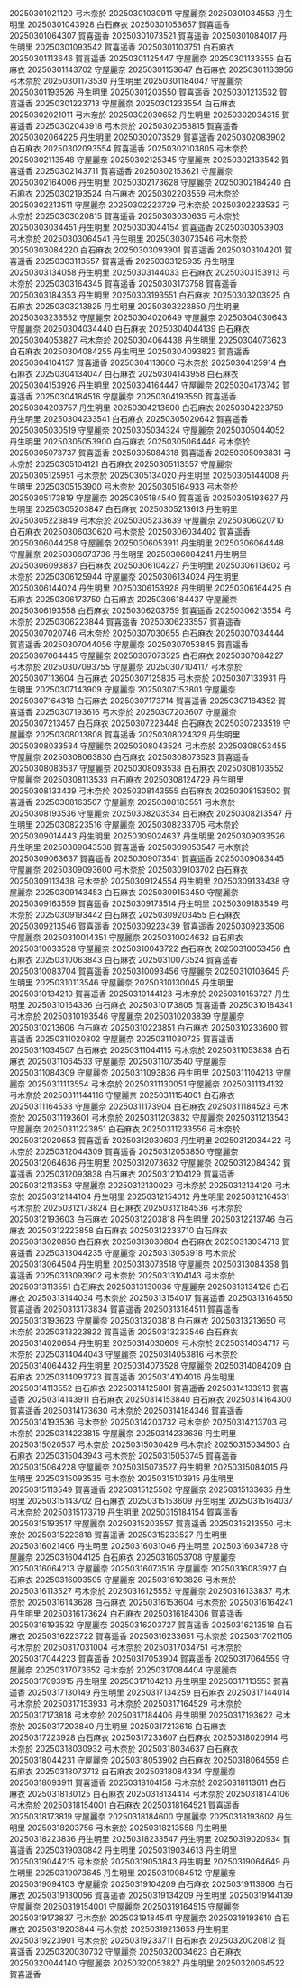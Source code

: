 20250301021120 弓木奈於
20250301030911 守屋麗奈
20250301034553 丹生明里
20250301043928 白石麻衣
20250301053657 賀喜遥香
20250301064307 賀喜遥香
20250301073521 賀喜遥香
20250301084017 丹生明里
20250301093542 賀喜遥香
20250301103751 白石麻衣
20250301113646 賀喜遥香
20250301125447 守屋麗奈
20250301133555 白石麻衣
20250301143702 守屋麗奈
20250301153647 白石麻衣
20250301163956 弓木奈於
20250301173530 丹生明里
20250301184047 守屋麗奈
20250301193526 丹生明里
20250301203550 賀喜遥香
20250301213532 賀喜遥香
20250301223713 守屋麗奈
20250301233554 白石麻衣
20250302021011 弓木奈於
20250302030652 丹生明里
20250302034315 賀喜遥香
20250302043918 弓木奈於
20250302053815 賀喜遥香
20250302064225 丹生明里
20250302073529 賀喜遥香
20250302083902 白石麻衣
20250302093554 賀喜遥香
20250302103805 弓木奈於
20250302113548 守屋麗奈
20250302125345 守屋麗奈
20250302133542 賀喜遥香
20250302143711 賀喜遥香
20250302153621 守屋麗奈
20250302164006 丹生明里
20250302173628 守屋麗奈
20250302184240 白石麻衣
20250302193524 白石麻衣
20250302203559 弓木奈於
20250302213511 守屋麗奈
20250302223729 弓木奈於
20250302233532 弓木奈於
20250303020815 賀喜遥香
20250303030635 弓木奈於
20250303034451 丹生明里
20250303044154 賀喜遥香
20250303053903 弓木奈於
20250303064541 丹生明里
20250303073546 弓木奈於
20250303084220 白石麻衣
20250303093901 賀喜遥香
20250303104201 賀喜遥香
20250303113557 賀喜遥香
20250303125935 丹生明里
20250303134058 丹生明里
20250303144033 白石麻衣
20250303153913 弓木奈於
20250303164345 賀喜遥香
20250303173758 賀喜遥香
20250303184353 丹生明里
20250303193551 白石麻衣
20250303203925 白石麻衣
20250303213825 丹生明里
20250303223850 丹生明里
20250303233552 守屋麗奈
20250304020649 守屋麗奈
20250304030643 守屋麗奈
20250304034440 白石麻衣
20250304044139 白石麻衣
20250304053827 弓木奈於
20250304064438 丹生明里
20250304073623 白石麻衣
20250304084255 丹生明里
20250304093823 賀喜遥香
20250304104157 賀喜遥香
20250304113600 弓木奈於
20250304125914 白石麻衣
20250304134047 白石麻衣
20250304143958 白石麻衣
20250304153926 丹生明里
20250304164447 守屋麗奈
20250304173742 賀喜遥香
20250304184516 守屋麗奈
20250304193550 賀喜遥香
20250304203757 丹生明里
20250304213600 白石麻衣
20250304223759 丹生明里
20250304233541 白石麻衣
20250305020642 賀喜遥香
20250305030519 守屋麗奈
20250305034324 守屋麗奈
20250305044052 丹生明里
20250305053900 白石麻衣
20250305064448 弓木奈於
20250305073737 賀喜遥香
20250305084318 賀喜遥香
20250305093831 弓木奈於
20250305104121 白石麻衣
20250305113557 守屋麗奈
20250305125951 弓木奈於
20250305134020 丹生明里
20250305144008 丹生明里
20250305153900 弓木奈於
20250305164933 弓木奈於
20250305173819 守屋麗奈
20250305184540 賀喜遥香
20250305193627 丹生明里
20250305203847 白石麻衣
20250305213613 丹生明里
20250305223849 弓木奈於
20250305233639 守屋麗奈
20250306020710 白石麻衣
20250306030620 弓木奈於
20250306034402 賀喜遥香
20250306044258 守屋麗奈
20250306053911 丹生明里
20250306064448 守屋麗奈
20250306073736 丹生明里
20250306084241 丹生明里
20250306093837 白石麻衣
20250306104227 丹生明里
20250306113602 弓木奈於
20250306125944 守屋麗奈
20250306134024 丹生明里
20250306144024 丹生明里
20250306153928 丹生明里
20250306164425 白石麻衣
20250306173750 白石麻衣
20250306184437 守屋麗奈
20250306193558 白石麻衣
20250306203759 賀喜遥香
20250306213554 弓木奈於
20250306223844 賀喜遥香
20250306233557 賀喜遥香
20250307020746 弓木奈於
20250307030655 白石麻衣
20250307034444 賀喜遥香
20250307044056 守屋麗奈
20250307053845 賀喜遥香
20250307064445 守屋麗奈
20250307073525 白石麻衣
20250307084227 弓木奈於
20250307093755 守屋麗奈
20250307104117 弓木奈於
20250307113604 白石麻衣
20250307125835 弓木奈於
20250307133931 丹生明里
20250307143909 守屋麗奈
20250307153801 守屋麗奈
20250307164318 白石麻衣
20250307173714 賀喜遥香
20250307184352 賀喜遥香
20250307193616 弓木奈於
20250307203607 守屋麗奈
20250307213457 白石麻衣
20250307223448 白石麻衣
20250307233519 守屋麗奈
20250308013808 賀喜遥香
20250308024329 丹生明里
20250308033534 守屋麗奈
20250308043524 弓木奈於
20250308053455 守屋麗奈
20250308063830 白石麻衣
20250308073523 賀喜遥香
20250308083537 守屋麗奈
20250308093538 白石麻衣
20250308103552 守屋麗奈
20250308113533 白石麻衣
20250308124729 丹生明里
20250308133439 弓木奈於
20250308143555 白石麻衣
20250308153502 賀喜遥香
20250308163507 守屋麗奈
20250308183551 弓木奈於
20250308193536 守屋麗奈
20250308203534 白石麻衣
20250308213547 丹生明里
20250308223516 守屋麗奈
20250308233705 弓木奈於
20250309014443 丹生明里
20250309024637 丹生明里
20250309033526 丹生明里
20250309043538 賀喜遥香
20250309053547 弓木奈於
20250309063637 賀喜遥香
20250309073541 賀喜遥香
20250309083445 守屋麗奈
20250309093600 弓木奈於
20250309103702 白石麻衣
20250309113438 弓木奈於
20250309124554 丹生明里
20250309133438 守屋麗奈
20250309143453 白石麻衣
20250309153450 守屋麗奈
20250309163559 賀喜遥香
20250309173514 丹生明里
20250309183549 弓木奈於
20250309193442 白石麻衣
20250309203455 白石麻衣
20250309213546 賀喜遥香
20250309223439 賀喜遥香
20250309233506 守屋麗奈
20250310014351 守屋麗奈
20250310024632 白石麻衣
20250310033528 守屋麗奈
20250310043722 白石麻衣
20250310053456 白石麻衣
20250310063843 白石麻衣
20250310073524 賀喜遥香
20250310083704 賀喜遥香
20250310093456 守屋麗奈
20250310103645 丹生明里
20250310113546 守屋麗奈
20250310130045 丹生明里
20250310134210 賀喜遥香
20250310144123 弓木奈於
20250310153727 丹生明里
20250310164336 白石麻衣
20250310173805 賀喜遥香
20250310184341 弓木奈於
20250310193546 守屋麗奈
20250310203839 守屋麗奈
20250310213606 白石麻衣
20250310223851 白石麻衣
20250310233600 賀喜遥香
20250311020802 守屋麗奈
20250311030725 賀喜遥香
20250311034507 白石麻衣
20250311044115 弓木奈於
20250311053838 白石麻衣
20250311064533 守屋麗奈
20250311073540 守屋麗奈
20250311084309 守屋麗奈
20250311093836 丹生明里
20250311104213 守屋麗奈
20250311113554 弓木奈於
20250311130051 守屋麗奈
20250311134132 弓木奈於
20250311144116 守屋麗奈
20250311154001 白石麻衣
20250311164533 守屋麗奈
20250311173904 白石麻衣
20250311184523 弓木奈於
20250311193601 弓木奈於
20250311203832 守屋麗奈
20250311213543 守屋麗奈
20250311223851 白石麻衣
20250311233556 弓木奈於
20250312020653 賀喜遥香
20250312030603 丹生明里
20250312034422 弓木奈於
20250312044309 賀喜遥香
20250312053850 守屋麗奈
20250312064636 丹生明里
20250312073632 守屋麗奈
20250312084342 賀喜遥香
20250312093838 白石麻衣
20250312104129 賀喜遥香
20250312113553 守屋麗奈
20250312130029 弓木奈於
20250312134120 弓木奈於
20250312144104 丹生明里
20250312154012 丹生明里
20250312164531 弓木奈於
20250312173824 白石麻衣
20250312184536 弓木奈於
20250312193603 白石麻衣
20250312203818 丹生明里
20250312213746 白石麻衣
20250312223858 白石麻衣
20250312233710 白石麻衣
20250313020856 白石麻衣
20250313030804 白石麻衣
20250313034713 賀喜遥香
20250313044235 守屋麗奈
20250313053918 弓木奈於
20250313064504 丹生明里
20250313073518 守屋麗奈
20250313084358 賀喜遥香
20250313093902 弓木奈於
20250313104143 弓木奈於
20250313113551 白石麻衣
20250313130036 守屋麗奈
20250313134126 白石麻衣
20250313144034 弓木奈於
20250313154017 賀喜遥香
20250313164650 賀喜遥香
20250313173834 賀喜遥香
20250313184511 賀喜遥香
20250313193623 守屋麗奈
20250313203818 白石麻衣
20250313213650 弓木奈於
20250313223822 賀喜遥香
20250313233546 白石麻衣
20250314020654 丹生明里
20250314030609 弓木奈於
20250314034717 弓木奈於
20250314044043 守屋麗奈
20250314053816 弓木奈於
20250314064432 丹生明里
20250314073528 守屋麗奈
20250314084209 白石麻衣
20250314093723 賀喜遥香
20250314104016 丹生明里
20250314113552 白石麻衣
20250314125801 賀喜遥香
20250314133913 賀喜遥香
20250314143911 白石麻衣
20250314153840 白石麻衣
20250314164300 賀喜遥香
20250314173630 弓木奈於
20250314184346 賀喜遥香
20250314193536 弓木奈於
20250314203732 弓木奈於
20250314213703 弓木奈於
20250314223815 守屋麗奈
20250314233636 丹生明里
20250315020537 弓木奈於
20250315030429 弓木奈於
20250315034503 白石麻衣
20250315043943 弓木奈於
20250315053745 賀喜遥香
20250315064228 守屋麗奈
20250315073527 丹生明里
20250315084015 丹生明里
20250315093535 弓木奈於
20250315103915 丹生明里
20250315113549 賀喜遥香
20250315125502 守屋麗奈
20250315133635 丹生明里
20250315143702 白石麻衣
20250315153609 丹生明里
20250315164037 弓木奈於
20250315173719 丹生明里
20250315184154 賀喜遥香
20250315193517 守屋麗奈
20250315203557 賀喜遥香
20250315213550 弓木奈於
20250315223818 賀喜遥香
20250315233527 丹生明里
20250316021406 丹生明里
20250316031046 丹生明里
20250316034728 守屋麗奈
20250316044125 白石麻衣
20250316053708 守屋麗奈
20250316064213 守屋麗奈
20250316073516 守屋麗奈
20250316083927 白石麻衣
20250316093505 守屋麗奈
20250316103826 弓木奈於
20250316113527 弓木奈於
20250316125552 守屋麗奈
20250316133837 弓木奈於
20250316143628 白石麻衣
20250316153604 弓木奈於
20250316164241 丹生明里
20250316173624 白石麻衣
20250316184306 賀喜遥香
20250316193532 守屋麗奈
20250316203727 賀喜遥香
20250316213518 白石麻衣
20250316223722 賀喜遥香
20250316233651 弓木奈於
20250317021105 弓木奈於
20250317031004 弓木奈於
20250317034751 弓木奈於
20250317044223 賀喜遥香
20250317053904 賀喜遥香
20250317064559 守屋麗奈
20250317073652 弓木奈於
20250317084404 守屋麗奈
20250317093915 丹生明里
20250317104218 丹生明里
20250317113553 賀喜遥香
20250317130149 丹生明里
20250317134259 白石麻衣
20250317144014 弓木奈於
20250317153933 弓木奈於
20250317164529 弓木奈於
20250317173818 弓木奈於
20250317184406 丹生明里
20250317193622 弓木奈於
20250317203840 丹生明里
20250317213616 白石麻衣
20250317223928 白石麻衣
20250317233607 白石麻衣
20250318020914 弓木奈於
20250318030932 弓木奈於
20250318034637 白石麻衣
20250318044231 守屋麗奈
20250318053902 白石麻衣
20250318064559 白石麻衣
20250318073712 白石麻衣
20250318084334 守屋麗奈
20250318093911 賀喜遥香
20250318104158 弓木奈於
20250318113611 白石麻衣
20250318130125 白石麻衣
20250318134414 弓木奈於
20250318144106 弓木奈於
20250318154001 白石麻衣
20250318164521 賀喜遥香
20250318173819 守屋麗奈
20250318184600 守屋麗奈
20250318193602 丹生明里
20250318203756 弓木奈於
20250318213558 丹生明里
20250318223836 丹生明里
20250318233547 丹生明里
20250319020934 賀喜遥香
20250319030842 丹生明里
20250319034613 丹生明里
20250319044215 弓木奈於
20250319053843 丹生明里
20250319064649 丹生明里
20250319073645 丹生明里
20250319084512 守屋麗奈
20250319094103 守屋麗奈
20250319104209 白石麻衣
20250319113606 白石麻衣
20250319130056 賀喜遥香
20250319134209 丹生明里
20250319144139 守屋麗奈
20250319154001 守屋麗奈
20250319164515 守屋麗奈
20250319173837 弓木奈於
20250319184541 守屋麗奈
20250319193610 白石麻衣
20250319203844 弓木奈於
20250319213653 丹生明里
20250319223901 弓木奈於
20250319233711 白石麻衣
20250320020812 賀喜遥香
20250320030732 守屋麗奈
20250320034623 白石麻衣
20250320044140 守屋麗奈
20250320053827 丹生明里
20250320064522 賀喜遥香
